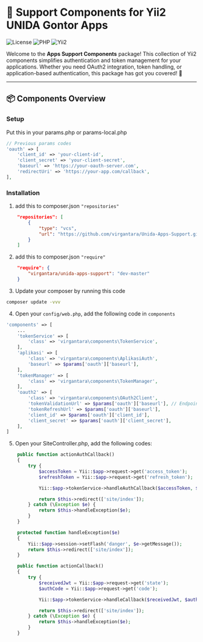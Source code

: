 # 🚀 Support Components for Yii2 UNIDA Gontor Apps

![License](https://img.shields.io/badge/license-MIT-blue)
![PHP](https://img.shields.io/badge/php-%3E=7.4-brightgreen)
![Yii2](https://img.shields.io/badge/compatible-Yii2-blue)

Welcome to the **Apps Support Components** package! This collection of Yii2 components simplifies authentication and token management for your applications. Whether you need OAuth2 integration, token handling, or application-based authentication, this package has got you covered! 🌟

---

## 📦 Components Overview

### **Setup**
Put this in your params.php or params-local.php
```php
// Previous params codes
'oauth' => [
    'client_id' => 'your-client-id',
    'client_secret' => 'your-client-secret',
    'baseurl' => 'https://your-oauth-server.com',
    'redirectUri' => 'https://your-app.com/callback',
],
```

### **Installation**
1. add this to composer.json `"repositories"`
```json
    "repositories": [
        {
            "type": "vcs",
            "url": "https://github.com/virgantara/Unida-Apps-Support.git"
        }
    ]
```
2. add this to composer.json `"require"`
```json
    "require": {
        "virgantara/unida-apps-support": "dev-master"        
    }
```
3. Update your composer by running this code
```bash
composer update -vvv
```
4. Open your `config/web.php`, add the following code in `components`
```php
'components' => [
    ...
    'tokenService' => [
        'class' => 'virgantara\components\TokenService',
    ],
    'aplikasi' => [
        'class' => 'virgantara\components\AplikasiAuth',
        'baseurl' => $params['oauth']['baseurl'], 
    ],
    'tokenManager' => [
        'class' => 'virgantara\components\TokenManager',
    ],
    'oauth2' => [
        'class' => 'virgantara\components\OAuth2Client',
        'tokenValidationUrl' => $params['oauth']['baseurl'], // Endpoint for token validation
        'tokenRefreshUrl' => $params['oauth']['baseurl'],
        'client_id' => $params['oauth']['client_id'],
        'client_secret' => $params['oauth']['client_secret'],
    ],
]
```

5. Open your SiteController.php, add the following codes:
```php
    public function actionAuthCallback()
    {
        try {
            $accessToken = Yii::$app->request->get('access_token');
            $refreshToken = Yii::$app->request->get('refresh_token');

            Yii::$app->tokenService->handleAuthCallback($accessToken, $refreshToken);

            return $this->redirect(['site/index']);
        } catch (\Exception $e) {
            return $this->handleException($e);
        }
    }

    protected function handleException($e)
    {
        Yii::$app->session->setFlash('danger', $e->getMessage());
        return $this->redirect(['site/index']);
    }

    public function actionCallback()
    {
        try {
            $receivedJwt = Yii::$app->request->get('state');
            $authCode = Yii::$app->request->get('code');

            Yii::$app->tokenService->handleCallback($receivedJwt, $authCode);

            return $this->redirect(['site/index']);
        } catch (\Exception $e) {
            return $this->handleException($e);
        }
    }
```